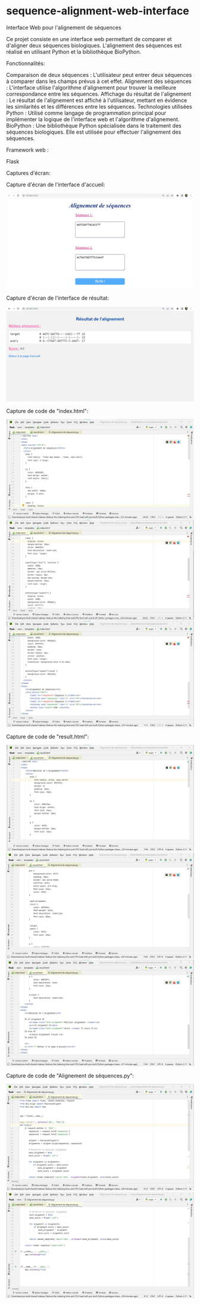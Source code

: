 # sequence-alignment-web-interface

Interface Web pour l'alignement de séquences

Ce projet consiste en une interface web permettant de comparer et d'aligner deux séquences biologiques. L'alignement des séquences est réalisé en utilisant Python et la bibliothèque BioPython.

Fonctionnalités:

Comparaison de deux séquences : L'utilisateur peut entrer deux séquences à comparer dans les champs prévus à cet effet.
Alignement des séquences : L'interface utilise l'algorithme d'alignement pour trouver la meilleure correspondance entre les séquences.
Affichage du résultat de l'alignement : Le résultat de l'alignement est affiché à l'utilisateur, mettant en évidence les similarités et les différences entre les séquences.
Technologies utilisées
Python : Utilisé comme langage de programmation principal pour implémenter la logique de l'interface web et l'algorithme d'alignement.
BioPython : Une bibliothèque Python spécialisée dans le traitement des séquences biologiques. Elle est utilisée pour effectuer l'alignement des séquences.


Framework web : 

Flask

Captures d'écran: 

Capture d'écran de l'interface d'accueil:

![Capture d'écran de l'interface d'accueil](CAP1.jpg)

Capture d'écran de l'interface de résultat:

![Capture d'écran de l'interface de résultat](CAP2.jpg)

Capture de code de "index.html":

![Capture de code de index.html](CAP3.jpg)
![Capture de code de index.html](CAP3SUITE1.jpg)
![Capture de code de index.html](CAP3SUITE2.jpg)

Capture de code de "result.html":

![Capture de code de result.html](CAP4.jpg)
![Capture de code de result.html](CAP4SUITE1.jpg)
![Capture de code de result.html](CAP4SUITE2.jpg)

Capture de code de "Alignement de séquences.py":

![Capture de code Alignement de séquences.py](CAP5.jpg)
![Capture de code Alignement de séquences.py](CAP5SUITE.jpg)
